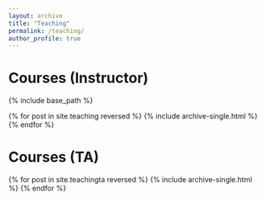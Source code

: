 ```yaml
---
layout: archive
title: "Teaching"
permalink: /teaching/
author_profile: true
---
```

Courses (Instructor)
======
 {% include base_path %}

{% for post in site.teaching reversed %}
  {% include archive-single.html %}
{% endfor %}

Courses (TA)
======
{% for post in site.teachingta reversed %}
  {% include archive-single.html %}
{% endfor %}